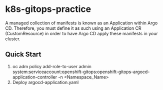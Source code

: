 # k8s-gitops-practice


A managed collection of manifests is known as an Application within Argo CD. Therefore, you must define it as such using an Application CR (CustomResource) in order to have Argo CD apply these manifests in your cluster.

## Quick Start ##
1. oc adm policy add-role-to-user admin system:serviceaccount:openshift-gitops:openshift-gitops-argocd-application-controller -n <Namespace_Name>
2. Deploy argocd-application.yaml
